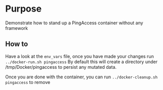 # Purpose
Demonstrate how to stand up a PingAccess container without any framework

## How to
Have a look at the `env_vars` file, once you have made your changes run `../docker-run.sh pingaccess`
By default this will create a directory under /tmp/Docker/pingaccess to persist any mutated data.

Once you are done with the container, you can run `../docker-cleanup.sh pingaccess` to remove 
